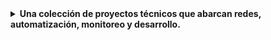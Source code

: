 <details>
<summary><h4 style="display: inline;">Una colección de proyectos técnicos que abarcan redes, automatización, monitoreo y desarrollo.</h4></summary>  
	<ul>
		<li><strong><a href="#vpn-zerotier">VPN Sitio a Sitio usando Zerotier con puente en LXC</a></strong><br>
		Demuestra redes, configuración de VPN y virtualización.</li>

		<li><strong><a href="#cloudflared-lxc">Instalación y Configuración de Cloudflared en un LXC</a></strong><br>
		Involucra redes, proxy inverso y servicios en la nube.</li>

		<li><strong><a href="#veeam-reports">Informes de Veeam B&R utilizando PowerShell</a></strong><br>
		Utiliza PowerShell para Windows y gestión de copias de seguridad.</li>

		<li><strong><a href="#docker-glusterfs">Alta Disponibilidad y Almacenamiento Persistente con Docker Swarm y GlusterFS</a></strong><br>
		Demuestra alta disponibilidad y clustering.</li>

		<li><strong><a href="#flask-mariadb">Recepción y Almacenamiento de Datos JSON en MariaDB mediante una Aplicación Flask</a></strong><br>
		Gestión de servidores Linux con bases de datos y servicios web.</li>

		<li><strong><a href="#lxc-migration">Migración de Contenedor LXC de Proxmox a Ubuntu en Hyper-V</a></strong><br>
		Muestra la migración entre plataformas de virtualización.</li>

		<li><strong><a href="#v2v-migration">Migración V2V de Proxmox a Hyper-V</a></strong><br>
		Involucra virtualización multiplataforma.</li>

		<li><strong><a href="#zabbix-temp">Monitoreo de Temperatura de CPU con UserParameters de Zabbix</a></strong><br>
		Muestra configuración de monitoreo.</li>

		<li><strong><a href="#ups-grafana">Graficación de Variables de UPS en Grafana</a></strong><br>
		Utiliza herramientas de monitoreo para visualizar datos.</li>

		<li><strong><a href="#public-ip-grafana">Visualización de IP Pública en el Panel de Grafana usando UserParameters de Zabbix</a></strong><br>
		Involucra monitoreo y seguimiento de IP pública.</li>

		<li><strong><a href="#merval-data">Extracción de Datos del Mercado de Valores MERVAL desde HTML y Exportación a CSV</a></strong><br>
		Web scraping y almacenamiento de datos.</li>

		<li><strong><a href="#stm32-flashing">Flasheo de STM32F103 vía UART0</a></strong><br>
		Demuestra técnicas de flasheo de bajo nivel.</li>

		<li><strong><a href="#veeam-rest-api">API REST para Almacenar Resultados de Veeam B&R en MariaDB usando PowerShell</a></strong><br>
		Combina automatización, bases de datos y APIs.</li>

		<li><strong><a href="#fm-synthesizer">Sintetizador FM para Archivos MIDI en Python</a></strong><br>
		Muestra audio digital y síntesis.</li>

		<li><strong><a href="#job-fetcher">Aplicación de Búsqueda de Ofertas de Trabajo</a></strong><br>
		Demuestra web scraping y automatización.</li>

		<li><strong><a href="#sql-maintenance">Obtención del Estado del Plan de Mantenimiento de SQL Server</a></strong><br>
		Utiliza PowerShell para mantenimiento de SQL.</li>
	</ul>
</details>